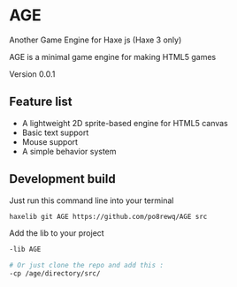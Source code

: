 AGE
===

Another Game Engine for Haxe js (Haxe 3 only)

AGE is a minimal game engine for making HTML5 games

Version 0.0.1


Feature list
------------

 * A lightweight 2D sprite-based engine for HTML5 canvas
 * Basic text support
 * Mouse support 
 * A simple behavior system


Development build
-----------------

Just run this command line into your terminal

```bash
haxelib git AGE https://github.com/po8rewq/AGE src
```

Add the lib to your project

```bash
-lib AGE

# Or just clone the repo and add this :
-cp /age/directory/src/
```
